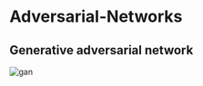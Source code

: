 # Adversarial-Networks
## Generative adversarial network
![gan](https://github.com/francesco-mannella/Adversarial-Networks/blob/master/gan.gif)
